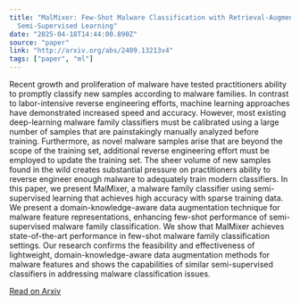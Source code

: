 ```yaml
---
title: "MalMixer: Few-Shot Malware Classification with Retrieval-Augmented
  Semi-Supervised Learning"
date: "2025-04-18T14:44:00.890Z"
source: "paper"
link: "http://arxiv.org/abs/2409.13213v4"
tags: ["paper", "ml"]
---
```


Recent growth and proliferation of malware have tested practitioners ability to promptly classify new samples according to malware families. In contrast to labor-intensive reverse engineering efforts, machine learning approaches have demonstrated increased speed and accuracy. However, most existing deep-learning malware family classifiers must be calibrated using a large number of samples that are painstakingly manually analyzed before training. Furthermore, as novel malware samples arise that are beyond the scope of the training set, additional reverse engineering effort must be employed to update the training set. The sheer volume of new samples found in the wild creates substantial pressure on practitioners ability to reverse engineer enough malware to adequately train modern classifiers. In this paper, we present MalMixer, a malware family classifier using semi-supervised learning that achieves high accuracy with sparse training data. We present a domain-knowledge-aware data augmentation technique for malware feature representations, enhancing few-shot performance of semi-supervised malware family classification. We show that MalMixer achieves state-of-the-art performance in few-shot malware family classification settings. Our research confirms the feasibility and effectiveness of lightweight, domain-knowledge-aware data augmentation methods for malware features and shows the capabilities of similar semi-supervised classifiers in addressing malware classification issues.

[Read on Arxiv](http://arxiv.org/abs/2409.13213v4)

